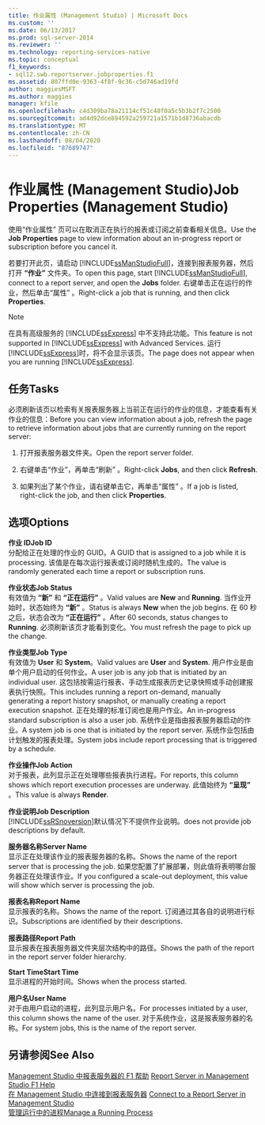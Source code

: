 ```yaml
---
title: 作业属性 (Management Studio) | Microsoft Docs
ms.custom: ''
ms.date: 06/13/2017
ms.prod: sql-server-2014
ms.reviewer: ''
ms.technology: reporting-services-native
ms.topic: conceptual
f1_keywords:
- sql12.swb.reportserver.jobproperties.f1
ms.assetid: 807ffd0e-9363-4f8f-9c36-c5d746ad19fd
author: maggiesMSFT
ms.author: maggies
manager: kfile
ms.openlocfilehash: c4d309ba78a21114cf51c48f0a5c5b3b2f7c2500
ms.sourcegitcommit: ad4d92dce894592a259721a1571b1d8736abacdb
ms.translationtype: MT
ms.contentlocale: zh-CN
ms.lasthandoff: 08/04/2020
ms.locfileid: "87689747"
---
```

# <a name="job-properties-management-studio"></a><span data-ttu-id="6b9aa-102">作业属性 (Management Studio)</span><span class="sxs-lookup"><span data-stu-id="6b9aa-102">Job Properties (Management Studio)</span></span>
  <span data-ttu-id="6b9aa-103">使用“作业属性”  页可以在取消正在执行的报表或订阅之前查看相关信息。</span><span class="sxs-lookup"><span data-stu-id="6b9aa-103">Use the **Job Properties** page to view information about an in-progress report or subscription before you cancel it.</span></span>  
  
 <span data-ttu-id="6b9aa-104">若要打开此页，请启动 [!INCLUDE[ssManStudioFull](../../includes/ssmanstudiofull-md.md)]，连接到报表服务器，然后打开 **“作业”** 文件夹。</span><span class="sxs-lookup"><span data-stu-id="6b9aa-104">To open this page, start [!INCLUDE[ssManStudioFull](../../includes/ssmanstudiofull-md.md)], connect to a report server, and open the **Jobs** folder.</span></span> <span data-ttu-id="6b9aa-105">右键单击正在运行的作业，然后单击“属性”  。</span><span class="sxs-lookup"><span data-stu-id="6b9aa-105">Right-click a job that is running, and then click **Properties**.</span></span>  
  
> [!NOTE]  
>  <span data-ttu-id="6b9aa-106">在具有高级服务的 [!INCLUDE[ssExpress](../../includes/ssexpress-md.md)] 中不支持此功能。</span><span class="sxs-lookup"><span data-stu-id="6b9aa-106">This feature is not supported in [!INCLUDE[ssExpress](../../includes/ssexpress-md.md)] with Advanced Services.</span></span> <span data-ttu-id="6b9aa-107">运行 [!INCLUDE[ssExpress](../../includes/ssexpress-md.md)]时，将不会显示该页。</span><span class="sxs-lookup"><span data-stu-id="6b9aa-107">The page does not appear when you are running [!INCLUDE[ssExpress](../../includes/ssexpress-md.md)].</span></span>  
  
## <a name="tasks"></a><span data-ttu-id="6b9aa-108">任务</span><span class="sxs-lookup"><span data-stu-id="6b9aa-108">Tasks</span></span>  
 <span data-ttu-id="6b9aa-109">必须刷新该页以检索有关报表服务器上当前正在运行的作业的信息，才能查看有关作业的信息：</span><span class="sxs-lookup"><span data-stu-id="6b9aa-109">Before you can view information about a job, refresh the page to retrieve information about jobs that are currently running on the report server:</span></span>  
  
1.  <span data-ttu-id="6b9aa-110">打开报表服务器文件夹。</span><span class="sxs-lookup"><span data-stu-id="6b9aa-110">Open the report server folder.</span></span>  
  
2.  <span data-ttu-id="6b9aa-111">右键单击“作业”，再单击“刷新”   。</span><span class="sxs-lookup"><span data-stu-id="6b9aa-111">Right-click **Jobs**, and then click **Refresh**.</span></span>  
  
3.  <span data-ttu-id="6b9aa-112">如果列出了某个作业，请右键单击它，再单击“属性”  。</span><span class="sxs-lookup"><span data-stu-id="6b9aa-112">If a job is listed, right-click the job, and then click **Properties**.</span></span>  
  
## <a name="options"></a><span data-ttu-id="6b9aa-113">选项</span><span class="sxs-lookup"><span data-stu-id="6b9aa-113">Options</span></span>  
 <span data-ttu-id="6b9aa-114">**作业 ID**</span><span class="sxs-lookup"><span data-stu-id="6b9aa-114">**Job ID**</span></span>  
 <span data-ttu-id="6b9aa-115">分配给正在处理的作业的 GUID。</span><span class="sxs-lookup"><span data-stu-id="6b9aa-115">A GUID that is assigned to a job while it is processing.</span></span> <span data-ttu-id="6b9aa-116">该值是在每次运行报表或订阅时随机生成的。</span><span class="sxs-lookup"><span data-stu-id="6b9aa-116">The value is randomly generated each time a report or subscription runs.</span></span>  
  
 <span data-ttu-id="6b9aa-117">**作业状态**</span><span class="sxs-lookup"><span data-stu-id="6b9aa-117">**Job Status**</span></span>  
 <span data-ttu-id="6b9aa-118">有效值为 **“新”** 和 **“正在运行”** 。</span><span class="sxs-lookup"><span data-stu-id="6b9aa-118">Valid values are **New** and **Running**.</span></span> <span data-ttu-id="6b9aa-119">当作业开始时，状态始终为 **“新”** 。</span><span class="sxs-lookup"><span data-stu-id="6b9aa-119">Status is always **New** when the job begins.</span></span> <span data-ttu-id="6b9aa-120">在 60 秒之后，状态会改为 **“正在运行”** 。</span><span class="sxs-lookup"><span data-stu-id="6b9aa-120">After 60 seconds, status changes to **Running**.</span></span> <span data-ttu-id="6b9aa-121">必须刷新该页才能看到变化。</span><span class="sxs-lookup"><span data-stu-id="6b9aa-121">You must refresh the page to pick up the change.</span></span>  
  
 <span data-ttu-id="6b9aa-122">**作业类型**</span><span class="sxs-lookup"><span data-stu-id="6b9aa-122">**Job Type**</span></span>  
 <span data-ttu-id="6b9aa-123">有效值为 **User** 和 **System**。</span><span class="sxs-lookup"><span data-stu-id="6b9aa-123">Valid values are **User** and **System**.</span></span> <span data-ttu-id="6b9aa-124">用户作业是由单个用户启动的任何作业。</span><span class="sxs-lookup"><span data-stu-id="6b9aa-124">A user job is any job that is initiated by an individual user.</span></span> <span data-ttu-id="6b9aa-125">这包括按需运行报表、手动生成报表历史记录快照或手动创建报表执行快照。</span><span class="sxs-lookup"><span data-stu-id="6b9aa-125">This includes running a report on-demand, manually generating a report history snapshot, or manually creating a report execution snapshot.</span></span> <span data-ttu-id="6b9aa-126">正在处理的标准订阅也是用户作业。</span><span class="sxs-lookup"><span data-stu-id="6b9aa-126">An in-progress standard subscription is also a user job.</span></span> <span data-ttu-id="6b9aa-127">系统作业是指由报表服务器启动的作业。</span><span class="sxs-lookup"><span data-stu-id="6b9aa-127">A system job is one that is initiated by the report server.</span></span> <span data-ttu-id="6b9aa-128">系统作业包括由计划触发的报表处理。</span><span class="sxs-lookup"><span data-stu-id="6b9aa-128">System jobs include report processing that is triggered by a schedule.</span></span>  
  
 <span data-ttu-id="6b9aa-129">**作业操作**</span><span class="sxs-lookup"><span data-stu-id="6b9aa-129">**Job Action**</span></span>  
 <span data-ttu-id="6b9aa-130">对于报表，此列显示正在处理哪些报表执行进程。</span><span class="sxs-lookup"><span data-stu-id="6b9aa-130">For reports, this column shows which report execution processes are underway.</span></span> <span data-ttu-id="6b9aa-131">此值始终为 **“呈现”** 。</span><span class="sxs-lookup"><span data-stu-id="6b9aa-131">This value is always **Render**.</span></span>  
  
 <span data-ttu-id="6b9aa-132">**作业说明**</span><span class="sxs-lookup"><span data-stu-id="6b9aa-132">**Job Description**</span></span>  
 [!INCLUDE[ssRSnoversion](../../includes/ssrsnoversion-md.md)]<span data-ttu-id="6b9aa-133">默认情况下不提供作业说明。</span><span class="sxs-lookup"><span data-stu-id="6b9aa-133">does not provide job descriptions by default.</span></span>  
  
 <span data-ttu-id="6b9aa-134">**服务器名称**</span><span class="sxs-lookup"><span data-stu-id="6b9aa-134">**Server Name**</span></span>  
 <span data-ttu-id="6b9aa-135">显示正在处理该作业的报表服务器的名称。</span><span class="sxs-lookup"><span data-stu-id="6b9aa-135">Shows the name of the report server that is processing the job.</span></span> <span data-ttu-id="6b9aa-136">如果您配置了扩展部署，则此值将表明哪台服务器正在处理该作业。</span><span class="sxs-lookup"><span data-stu-id="6b9aa-136">If you configured a scale-out deployment, this value will show which server is processing the job.</span></span>  
  
 <span data-ttu-id="6b9aa-137">**报表名称**</span><span class="sxs-lookup"><span data-stu-id="6b9aa-137">**Report Name**</span></span>  
 <span data-ttu-id="6b9aa-138">显示报表的名称。</span><span class="sxs-lookup"><span data-stu-id="6b9aa-138">Shows the name of the report.</span></span> <span data-ttu-id="6b9aa-139">订阅通过其各自的说明进行标识。</span><span class="sxs-lookup"><span data-stu-id="6b9aa-139">Subscriptions are identified by their descriptions.</span></span>  
  
 <span data-ttu-id="6b9aa-140">**报表路径**</span><span class="sxs-lookup"><span data-stu-id="6b9aa-140">**Report Path**</span></span>  
 <span data-ttu-id="6b9aa-141">显示报表在报表服务器文件夹层次结构中的路径。</span><span class="sxs-lookup"><span data-stu-id="6b9aa-141">Shows the path of the report in the report server folder hierarchy.</span></span>  
  
 <span data-ttu-id="6b9aa-142">**Start Time**</span><span class="sxs-lookup"><span data-stu-id="6b9aa-142">**Start Time**</span></span>  
 <span data-ttu-id="6b9aa-143">显示进程的开始时间。</span><span class="sxs-lookup"><span data-stu-id="6b9aa-143">Shows when the process started.</span></span>  
  
 <span data-ttu-id="6b9aa-144">**用户名**</span><span class="sxs-lookup"><span data-stu-id="6b9aa-144">**User Name**</span></span>  
 <span data-ttu-id="6b9aa-145">对于由用户启动的进程，此列显示用户名。</span><span class="sxs-lookup"><span data-stu-id="6b9aa-145">For processes initiated by a user, this column shows the name of the user.</span></span> <span data-ttu-id="6b9aa-146">对于系统作业，这是报表服务器的名称。</span><span class="sxs-lookup"><span data-stu-id="6b9aa-146">For system jobs, this is the name of the report server.</span></span>  
  
## <a name="see-also"></a><span data-ttu-id="6b9aa-147">另请参阅</span><span class="sxs-lookup"><span data-stu-id="6b9aa-147">See Also</span></span>  
 <span data-ttu-id="6b9aa-148">[Management Studio 中报表服务器的 F1 帮助](report-server-in-management-studio-f1-help.md) </span><span class="sxs-lookup"><span data-stu-id="6b9aa-148">[Report Server in Management Studio F1 Help](report-server-in-management-studio-f1-help.md) </span></span>  
 <span data-ttu-id="6b9aa-149">[在 Management Studio 中连接到报表服务器](connect-to-a-report-server-in-management-studio.md) </span><span class="sxs-lookup"><span data-stu-id="6b9aa-149">[Connect to a Report Server in Management Studio](connect-to-a-report-server-in-management-studio.md) </span></span>  
 [<span data-ttu-id="6b9aa-150">管理运行中的进程</span><span class="sxs-lookup"><span data-stu-id="6b9aa-150">Manage a Running Process</span></span>](../subscriptions/manage-a-running-process.md)  
  
  
